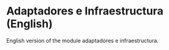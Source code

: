 # Adaptadores e Infraestructura (English)

English version of the module adaptadores e infraestructura.